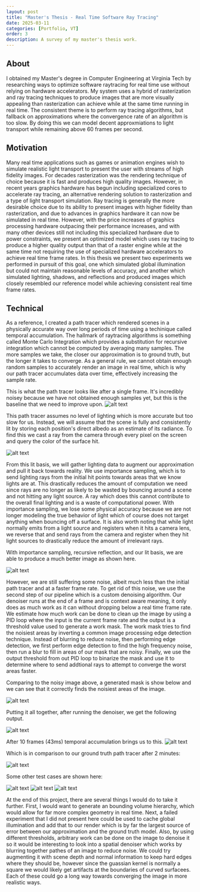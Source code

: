 ```yaml
---
layout: post
title: "Master's Thesis - Real Time Software Ray Tracing"
date: 2025-03-11
categories: [Portfolio, VT]
order: 3
description: A survey of my master's thesis work.
---
```



## About
I obtained my Master's degree in Computer Engineering at Virginia Tech by researching ways to optimize software raytracing for real time use without relying on hardware accelerators. My system uses a hybrid of rasterization and ray tracing techniques to produce images that are more visually appealing than rasterization can achieve while at the same time running in real time. The consistent theme is to perform ray tracing algorithms, but fallback on approximations where the convergence rate of an algorithm is too slow. By doing this we can model decent approxmiations to light transport while remaining above 60 frames per second. 

## Motivation
Many real time applications such as games or animation engines wish to simulate realistic light transport to present the user with streams of high fidelity images. For decades rasterization was the rendering technique of choice because it is fast and produces high quality images. However, in recent years graphics hardware has begun including specialized cores to accelerate ray tracing, an alternative rendering solution to rasterization and a type of light transport simulation. Ray tracing is generally the more desirable choice due to its ability to present images with higher fidelity than rasterization, and due to advances in graphics hardware it can now be simulated in real time. However, with the price increases of graphics processing hardware outpacing their performance increases, and with many other devices still not including this specialized hardware due to power constraints, we present an optimized model which uses ray tracing to produce a higher quality output than that of a raster engine while at the same time not requiring the use of specialized hardware accelerators to achieve real time frame rates. In this thesis we present two experiments we performed in pursuit of this goal, one which simulated global illumination but could not maintain reasonable levels of accuracy, and another which simulated lighting, shadows, and reflections and produced images which closely resembled our reference model while achieving consistent real time frame rates.

## Technical
As a reference, I created a path tracer which rendered scenes in a physically accurate way over long periods of time using a techinique called temporal accumulation. The hallmark of raytracing algorithms is something called Monte Carlo Integration which provides a substitution for recursive integration which cannot be computed by averaging many samples. The more samples we take, the closer our approximation is to ground truth, but the longer it takes to converge. As a general rule, we cannot obtain enough random samples to accurately render an image in real time, which is why our path tracer accumulates data over time, effectively increasing the sample rate. 

This is what the path tracer looks like after a single frame. It's incredibly noisey because we have not obtained enough samples yet, but this is the baseline that we need to improve upon.
![alt text](<../assets/images/raytracing/path_frame_1.png>)

This path tracer assumes no level of lighting which is more accurate but too slow for us. Instead, we will assume that the scene is fully and consistently lit by storing each position's direct albedo as an estimate of its radiance. To find this we cast a ray from the camera through every pixel on the screen and query the color of the surface hit.

![alt text](<../assets/images/raytracing/direct_color.png>)

From this lit basis, we will gather lighting data to augment our approximation and pull it back towards reality. We use importance sampling, which is to send lighting rays from the initial hit points towards areas that we know lights are at. This drastically reduces the amount of computation we need since rays are no longer as likely to be wasted by bouncing around a scene and not hitting any light source. A ray which does this cannot contribute to the overall final lighting and is a waste of computational power. With importance sampling, we lose some physical accuracy because we are not longer modeling the true behavior of light which of course does not target anything when bouncing off a surface. It is also worth noting that while light normally emits from a light source and registers when it hits a camera lens, we reverse that and send rays from the camera and register when they hit light sources to drastically reduce the amount of irrelevant rays.

With importance sampling, recursive reflection, and our lit basis, we are able to produce a much better image as shown here.

![alt text](<../assets/images/raytracing/no_denoise_frame_1.png>)

However, we are still suffering some noise, albeit much less than the initial path tracer and at a faster frame rate. To get rid of this noise, we use the second step of our pipeline which is a custom denoising algorithm. Our denoiser runs at the end of a frame and is context aware meaning, it only does as much work as it can without dropping below a real time frame rate. We estimate how much work can be done to clean up the image by using a PID loop where the input is the current frame rate and the output is a threshold value used to generate a work mask. The work mask tries to find the noisiest areas by inverting a common image processing edge detection technique. Instead of blurring to reduce noise, then performing edge detection, we first perform edge detection to find the high frequency noise, then run a blur to fill in areas of our mask that are noisy. Finally, we use the output threshold from out PID loop to binarize the mask and use it to determine where to send addtional rays to attempt to converge the worst areas faster.

Comparing to the noisy image above, a generated mask is show below and we can see that it correctly finds the noisiest areas of the image.

![alt text](<../assets/images/raytracing/mask.png>)

Putting it all together, after running the denoiser, we get the following output.

![alt text](<../assets/images/raytracing/denoised.png>)

After 10 frames (43ms) temporal accumulation brings us to this.
![alt text](<../assets/images/raytracing/frame10.png>)

Which is in comparison to our ground truth path tracer after 2 minutes:

![alt text](<../assets/images/raytracing/path.png>)


Some other test cases are shown here:

![alt text](<../assets/images/raytracing/scene2.png>)
![alt text](<../assets/images/raytracing/scene3.png>)
![alt text](<../assets/images/raytracing/scene4.png>)


At the end of this project, there are several things I would do to take it further. First, I would want to generate an bounding volume hierarchy, which would allow for far more complex geometry in real time. Next, a failed experiment that I did not present here could be used to cache global illumination and add that to our render which is by far the largest source of error between our approximation and the ground truth model. Also, by using different thresholds, arbitrary work can be done on the image to denoise it so it would be interesting to look into a spatial denoiser which works by blurring together pathes of an image to reduce noise. We could try augmenting it with scene depth and normal information to keep hard edges where they should be, however since the guassian kernel is normally a square we would likely get artifacts at the boundaries of curved surfacees. Each of these could go a long way towards converging the image in more realistic ways.